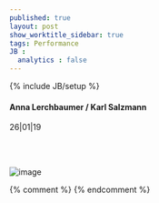 ```yaml
---
published: true
layout: post
show_worktitle_sidebar: true
tags: Performance
JB :
  analytics : false
---
```


{% include JB/setup %}




<p>
<h4>Anna Lerchbaumer / Karl Salzmann</h4>
26|01|19

<br /><br />
</p><p>
<img src="{{ site.url }}/images/anna_play.jpg" alt="image">
</p>



{% comment %}
{% endcomment %}